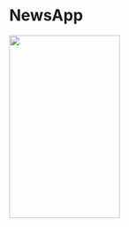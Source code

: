 # NewsApp

<img src="https://github.com/zfml/NewsApp/assets/137433031/3e076293-3a2e-4e3d-b566-c19295adb4c7" width="200" height="330">
